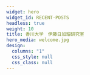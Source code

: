 ```yaml
---
widget: hero
widget_id: RECENT-POSTS
headless: true
weight: 10
title: 香川大学　伊藤日加瑠研究室
hero_media: welcome.jpg
design:
  columns: "1"
  css_style: null
  css_class: null
---
```

<br>